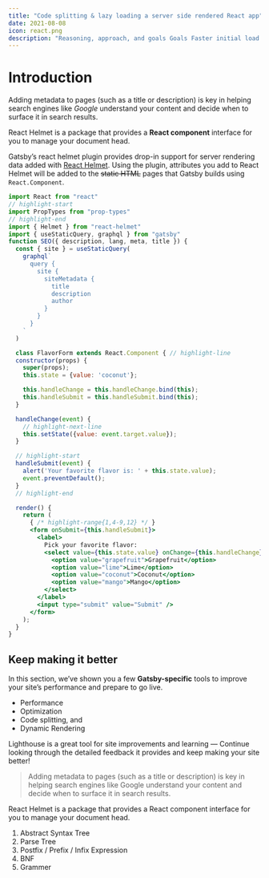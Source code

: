 ```yaml
---
title: "Code splitting & lazy loading a server side rendered React app"
date: 2021-08-08
icon: react.png
description: "Reasoning, approach, and goals Goals Faster initial load times. Users only download the code they need for the features they are using. This is an excellent article that explains the whole thing."
---
```


# Introduction
Adding metadata to pages (such as a title or description) is key in helping search engines like _Google_ understand your content and decide when to surface it in search results.

React Helmet is a package that provides a **React component** interface for you to manage your document head.

Gatsby’s react helmet plugin provides drop-in support for server rendering data added with [React Helmet](https://npmjs.org/packages/react-helmet). Using the plugin, attributes you add to React Helmet will be added to the ~~static HTML~~ pages that Gatsby builds using ```React.Component```.

```jsx
import React from "react"
// highlight-start
import PropTypes from "prop-types"
// highlight-end
import { Helmet } from "react-helmet"
import { useStaticQuery, graphql } from "gatsby"
function SEO({ description, lang, meta, title }) {
  const { site } = useStaticQuery(
    graphql`
      query {
        site {
          siteMetadata {
            title
            description
            author
          }
        }
      }
    `
  )

  class FlavorForm extends React.Component { // highlight-line
  constructor(props) {
    super(props);
    this.state = {value: 'coconut'};

    this.handleChange = this.handleChange.bind(this);
    this.handleSubmit = this.handleSubmit.bind(this);
  }

  handleChange(event) {
    // highlight-next-line
    this.setState({value: event.target.value});
  }

  // highlight-start
  handleSubmit(event) {
    alert('Your favorite flavor is: ' + this.state.value);
    event.preventDefault();
  }
  // highlight-end

  render() {
    return (
      { /* highlight-range{1,4-9,12} */ }
      <form onSubmit={this.handleSubmit}>
        <label>
          Pick your favorite flavor:
          <select value={this.state.value} onChange={this.handleChange}>
            <option value="grapefruit">Grapefruit</option>
            <option value="lime">Lime</option>
            <option value="coconut">Coconut</option>
            <option value="mango">Mango</option>
          </select>
        </label>
        <input type="submit" value="Submit" />
      </form>
    );
  }
}
```
## Keep making it better
In this section, we’ve shown you a few **Gatsby-specific** tools to improve your site’s performance and prepare to go live.

- Performance
- Optimization
- Code splitting, and
- Dynamic Rendering

Lighthouse is a great tool for site improvements and learning — Continue looking through the detailed feedback it provides and keep making your site better!

> Adding metadata to pages (such as a title or description) is key in helping search engines like Google understand your content and decide when to surface it in search results.

React Helmet is a package that provides a React component interface for you to manage your document head.
1. Abstract Syntax Tree
2. Parse Tree
3. Postfix / Prefix / Infix Expression
4. BNF
5. Grammer